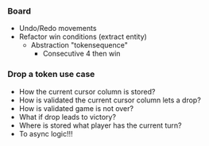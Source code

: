 ### Board
- Undo/Redo movements
- Refactor win conditions (extract entity)
  - Abstraction "tokensequence"
    - Consecutive 4 then win

### Drop a token use case
- How the current cursor column is stored?
- How is validated the current cursor column lets a drop?
- How is validated game is not over?
- What if drop leads to victory?
- Where is stored what player has the current turn?
- To async logic!!!